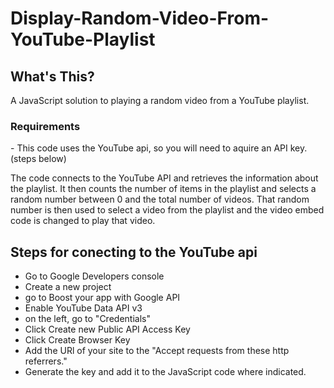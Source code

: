 # Display-Random-Video-From-YouTube-Playlist

<h2>What's This?</h2>
<p>A JavaScript solution to playing a random video from a YouTube playlist.</p>

<h3>Requirements</h3>
- This code uses the YouTube api, so you will need to aquire an API key. (steps below)


<p>The code connects to the YouTube API and retrieves the information about the playlist. It then counts the number of items in the playlist and selects a random number between 0 and the total number of videos. That random number is then used to select a video from the playlist and the video embed code is changed to play that video.</p>

<h2>Steps for conecting to the YouTube api</h2>
<ul>
<li>Go to Google Developers console</li>
<li>Create a new project</li>
<li>go to Boost your app with Google API</li>
<li>Enable YouTube Data API v3</li>
<li>on the left, go to "Credentials"</li>
<li>Click Create new Public API Access Key</li>
<li>Click Create Browser Key</li>
<li>Add the URl of your site to the "Accept requests from these http referrers."</li>
<li>Generate the key and add it to the JavaScript code where indicated.</li>
</ul>
